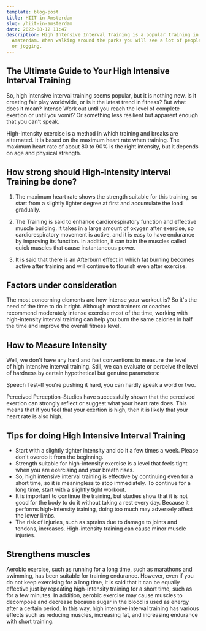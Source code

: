 ```yaml
---
template: blog-post
title: HIIT in Amsterdam
slug: /hiit-in-amsterdam
date: 2022-08-12 11:47
description: High Intensive Interval Training is a popular training in
  Amsterdam. When walking around the parks you will see a lot of people sporting
  or jogging.
---
```

## The Ultimate Guide to Your High Intensive Interval Training 

So, high intensive interval training seems popular, but it is nothing new. Is it creating fair play worldwide, or is it the latest trend in fitness? But what does it mean? Intense Work out until you reach the level of complete exertion or until you vomit? Or something less resilient but apparent enough that you can't speak.  

High-intensity exercise is a method in which training and breaks are alternated. It is based on the maximum heart rate when training. The maximum heart rate of about 80 to 90% is the right intensity, but it depends on age and physical strength. 

## How strong should High-Intensity Interval Training be done? 

1. The maximum heart rate shows the strength suitable for this training, so start from a slightly lighter degree at first and accumulate the load gradually.

2. The Training is said to enhance cardiorespiratory function and effective muscle building. It takes in a large amount of oxygen after exercise, so cardiorespiratory movement is active, and it is easy to have endurance by improving its function. In addition, it can train the muscles called quick muscles that cause instantaneous power. 

3. It is said that there is an Afterburn effect in which fat burning becomes active after training and will continue to flourish even after exercise. 

## Factors under consideration 

The most concerning elements are how intense your workout is? So it's the need of the time to do it right. Although most trainers or coaches recommend moderately intense exercise most of the time, working with high-intensity interval training can help you burn the same calories in half the time and improve the overall fitness level.  



## How to Measure Intensity   

Well, we don't have any hard and fast conventions to measure the level of high intensive interval training. Still, we can evaluate or perceive the level of hardness by certain hypothetical but genuine parameters:  

Speech Test–If you're pushing it hard, you can hardly speak a word or two. 

Perceived Perception–Studies have successfully shown that the perceived exertion can strongly reflect or suggest what your heart rate does. This means that if you feel that your exertion is high, then it is likely that your heart rate is also high. 

## Tips for doing High Intensive Interval Training 

* Start with a slightly tighter intensity and do it a few times a week. Please don't overdo it from the beginning. 
* Strength suitable for high-intensity exercise is a level that feels tight when you are exercising and your breath rises.  
* So, high intensive interval training is effective by continuing even for a short time, so it is meaningless to stop immediately. To continue for a long time, start with a slightly tight workout.  
* It is important to continue the training, but studies show that it is not good for the body to do it without taking a rest every day. Because it performs high-intensity training, doing too much may adversely affect the lower limbs. 
* The risk of injuries, such as sprains due to damage to joints and tendons, increases. High-intensity training can cause minor muscle injuries.

## Strengthens muscles 

Aerobic exercise, such as running for a long time, such as marathons and swimming, has been suitable for training endurance. However, even if you do not keep exercising for a long time, it is said that it can be equally effective just by repeating high-intensity training for a short time, such as for a few minutes. In addition, aerobic exercise may cause muscles to decompose and decrease because sugar in the blood is used as energy after a certain period. In this way, high intensive interval training has various effects such as reducing muscles, increasing fat, and increasing endurance with short training.